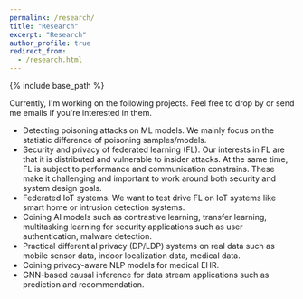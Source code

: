 ```yaml
---
permalink: /research/
title: "Research"
excerpt: "Research"
author_profile: true
redirect_from: 
  - /research.html
---
```


{% include base_path %}

Currently, I'm working on the following projects. Feel free to drop by or send me emails if you're interested in them. 
* Detecting poisoning attacks on ML models. We mainly focus on the statistic difference of poisoning samples/models.
* Security and privacy of federated learning (FL). Our interests in FL are that it is distributed and vulnerable to insider attacks. At the same time, FL is subject to performance and communication constrains. These make it challenging and important to work around both security and system design goals.  
* Federated IoT systems. We want to test drive FL on IoT systems like smart home or intrusion detection systems.
* Coining AI models such as contrastive learning, transfer learning, multitasking learning for security applications such as user authentication, malware detection.
* Practical differential privacy (DP/LDP) systems on real data such as mobile sensor data, indoor localization data, medical data.
* Coining privacy-aware NLP models for medical EHR.
* GNN-based causal inference for data stream applications such as prediction and recommendation.

